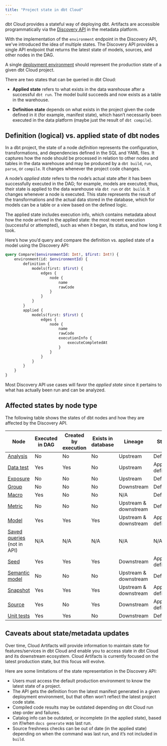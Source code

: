 ```yaml
---
title: "Project state in dbt Cloud"
---
```


dbt Cloud provides a stateful way of deploying dbt. Artifacts are accessible programmatically via the [Discovery API](/docs/dbt-cloud-apis/discovery-querying) in the metadata platform.

With the implementation of the `environment` endpoint in the Discovery API, we've introduced the idea of multiple states. The Discovery API provides a single API endpoint that returns the latest state of models, sources, and other nodes in the DAG. 

A single [deployment environment](/docs/environments-in-dbt) should represent the production state of a given dbt Cloud project.

There are two states that can be queried in dbt Cloud:

- **Applied state** refers to what exists in the data warehouse after a successful `dbt run`. The model build succeeds and now exists as a table in the warehouse.
    
- **Definition state** depends on what exists in the project given the code defined in it (for example, manifest state), which hasn’t necessarily been executed in the data platform (maybe just the result of `dbt compile`).

## Definition (logical) vs. applied state of dbt nodes

In a dbt project, the state of a node _definition_ represents the configuration, transformations, and dependencies defined in the SQL and YAML files. It captures how the node should be processed in relation to other nodes and tables in the data warehouse and may be produced by a `dbt build`, `run`, `parse`, or `compile`. It changes whenever the project code changes. 

A node’s _applied state_ refers to the node’s actual state after it has been successfully executed in the DAG; for example, models are executed; thus, their state is applied to the data warehouse via `dbt run` or `dbt build`. It changes whenever a node is executed. This state represents the result of the transformations and the actual data stored in the database, which for models can be a table or a view based on the defined logic.

The applied state includes execution info, which contains metadata about how the node arrived in the applied state: the most recent execution (successful or attempted), such as when it began, its status, and how long it took.

Here’s how you’d query and compare the definition  vs. applied state of a model using the Discovery API: 

```graphql
query Compare($environmentId: Int!, $first: Int!) {
	environment(id: $environmentId) {
		definition {
			models(first: $first) {
				edges {
					node {
						name
						rawCode
					}
				}
			}
		}
		applied {
			models(first: $first) {
				edges {
					node {
						name
						rawCode 
						executionInfo {
							executeCompletedAt
						}
					}
				}
			}
		}
	}
}

```

Most Discovery API use cases will favor the _applied state_ since it pertains to what has actually been run and can be analyzed.
 
## Affected states by node type

The following table shows the states of dbt nodes and how they are affected by the Discovery API. 

| Node                                          | Executed in DAG  | Created by execution | Exists in database | Lineage               | States               |
|-----------------------------------------------|------------------|----------------------|--------------------|-----------------------|----------------------|
| [Analysis](/docs/build/analyses)   	        | No               | No                   | No                 | Upstream            | Definition 	      |
| [Data test](/docs/build/data-tests)           | Yes              | Yes                  | No                 | Upstream              | Applied & definition |
| [Exposure](/docs/build/exposures)             | No               | No                   | No                 | Upstream              | Definition           |
| [Group](/docs/build/groups)                   | No               | No                   | No                 | Downstream            | Definition           |
| [Macro](/docs/build/jinja-macros)             | Yes              | No                   | No                 | N/A                   | Definition           |
| [Metric](/docs/build/metrics-overview)     	| No               | No                   | No                 | Upstream & downstream | Definition           |
| [Model](/docs/build/models)                   | Yes              | Yes                  | Yes                | Upstream & downstream | Applied & definition |
| [Saved queries](/docs/build/saved-queries) <br /> (not in API)  | N/A               | N/A                  |   N/A         | N/A | N/A           |
| [Seed](/docs/build/seeds)                     | Yes              | Yes                  | Yes                | Downstream            | Applied & definition |
| [Semantic model](/docs/build/semantic-models) | No               | No                   | No                 | Upstream & downstream | Definition           |
| [Snapshot](/docs/build/snapshots)             | Yes              | Yes                  | Yes                | Upstream & downstream | Applied & definition |
| [Source](/docs/build/sources)                 | Yes              | No                   | Yes                | Downstream            | Applied & definition |
| [Unit tests](/docs/build/unit-tests)          | Yes              | Yes                  | No                 | Downstream   	       | Definition 	      |


## Caveats about state/metadata updates 

Over time, Cloud Artifacts will provide information to maintain state for features/services in dbt Cloud and enable you to access state in dbt Cloud and its downstream ecosystem. Cloud Artifacts is currently focused on the latest production state, but this focus will evolve.

Here are some limitations of the state representation in the Discovery API:

- Users must access the default production environment to know the latest state of a project.
- The API gets the definition from the latest manifest generated in a given deployment environment, but that often won’t reflect the latest project code state.
- Compiled code results may be outdated depending on dbt Cloud run step order and failures.
- Catalog info can be outdated, or incomplete (in the applied state), based on if/when `docs generate` was last run.
- Source freshness checks can be out of date (in the applied state) depending on when the command was last run, and it’s not included in `build`. 

